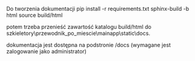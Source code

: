 Do tworzenia dokumentacji
pip install -r requirements.txt
sphinx-build -b html source build/html

potem trzeba przenieść zawartość katalogu build/html do 
szkieletory\przewodnik_po_miescie\mainapp\static\docs.

dokumentacja jest dostępna na podstronie /docs (wymagane jest zalogowanie jako administrator)